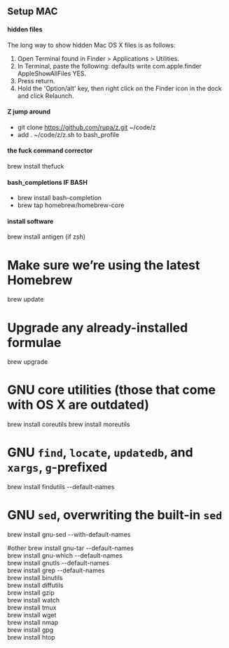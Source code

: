 
## Setup MAC

#### hidden files
The long way to show hidden Mac OS X files is as follows:
1. Open Terminal found in Finder > Applications > Utilities.
2. In Terminal, paste the following: defaults write com.apple.finder AppleShowAllFiles YES.
3. Press return.
4. Hold the 'Option/alt' key, then right click on the Finder icon in the dock and click Relaunch.

#### Z jump around
* git clone https://github.com/rupa/z.git ~/code/z
* add . ~/code/z/z.sh to bash_profile

#### the fuck command corrector
brew install thefuck


#### bash_completions IF BASH
* brew install bash-completion
* brew tap homebrew/homebrew-core

#### install software
brew install antigen (if zsh)
# Make sure we’re using the latest Homebrew
brew update

# Upgrade any already-installed formulae
brew upgrade


# GNU core utilities (those that come with OS X are outdated)
brew install coreutils
brew install moreutils
# GNU `find`, `locate`, `updatedb`, and `xargs`, `g`-prefixed
brew install findutils --default-names  
# GNU `sed`, overwriting the built-in `sed`
brew install gnu-sed --with-default-names

#other
brew install gnu-tar --default-names  
brew install gnu-which --default-names  
brew install gnutls --default-names  
brew install grep --default-names  
brew install binutils  
brew install diffutils  
brew install gzip  
brew install watch  
brew install tmux   
brew install wget  
brew install nmap  
brew install gpg  
brew install htop  


